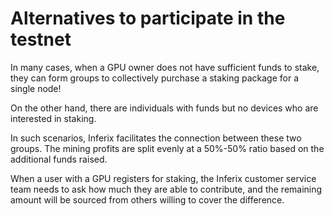 # Alternatives to participate in the testnet

In many cases, when a GPU owner does not have sufficient funds to stake, they can form groups to collectively purchase a staking package for a single node!

On the other hand, there are individuals with funds but no devices who are interested in staking.

In such scenarios, Inferix facilitates the connection between these two groups. The mining profits are split evenly at a 50%-50% ratio based on the additional funds raised.

When a user with a GPU registers for staking, the Inferix customer service team needs to ask how much they are able to contribute, and the remaining amount will be sourced from others willing to cover the difference.
